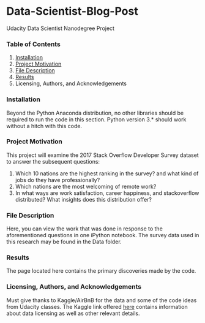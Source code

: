# **Data-Scientist-Blog-Post**

Udacity Data Scientist Nanodegree Project

### Table of Contents

1. [Installation](#Installation)
2. [Project Motivation](#Project-Motivation) 
3. [File Description](#File-Description)
4. [Results](#Results)
5. Licensing, Authors, and Acknowledgements

### Installation <a name="installation"></a>

Beyond the Python Anaconda distribution, no other libraries should be required to run the code in this section. Python version 3.* should work without a hitch with this code.

### Project Motivation

This project will examine the 2017 Stack Overflow Developer Survey dataset to answer the subsequent questions:
1. Which 10 nations are the highest ranking in the survey? and what kind of jobs do they have professionally?
2. Which nations are the most welcoming of remote work?
3. In what ways are work satisfaction, career happiness, and stackoverflow distributed? What insights does this distribution offer?

### File Description

Here, you can view the work that was done in response to the aforementioned questions in one iPython notebook. The survey data used in this research may be found in the Data folder.

### Results

The page located here contains the primary discoveries made by the code.

### Licensing, Authors, and Acknowledgements

Must give thanks to Kaggle/AirBnB for the data and some of the code ideas from Udacity classes. The Kaggle link offered [here](https://www.kaggle.com/datasets/stackoverflow/so-survey-2017) contains information about data licensing as well as other relevant details.
